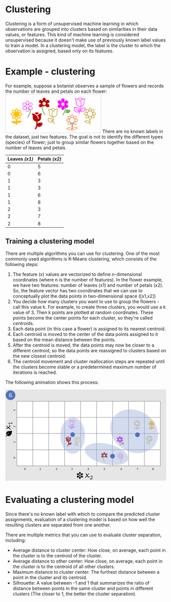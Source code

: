 # Clustering
Clustering is a form of unsupervised machine learning in which observations are grouped into clusters based on similarities in their data values, or features. This kind of machine learning is considered unsupervised because it doesn't make use of previously known label values to train a model. In a clustering model, the label is the cluster to which the observation is assigned, based only on its features.

# Example - clustering
For example, suppose a botanist observes a sample of flowers and records the number of leaves and petals on each flower:
![alt text](image-12.png)
There are no known labels in the dataset, just two features. The goal is not to identify the different types (species) of flower; just to group similar flowers together based on the number of leaves and petals.

|Leaves _(x1)_|Petals _(x2)_|
|---|---|
|0|5|
|0|6|
|1|3|
|1|3|
|1|6|
|1|8|
|2|3|
|2|7|
|2|8|

## Training a clustering model
There are multiple algorithms you can use for clustering. One of the most commonly used algorithms is K-Means clustering, which consists of the following steps:

1. The feature (x) values are vectorized to define n-dimensional coordinates (where n is the number of features). In the flower example, we have two features: number of leaves (x1) and number of petals (x2). So, the feature vector has two coordinates that we can use to conceptually plot the data points in two-dimensional space ([x1,x2])
2. You decide how many clusters you want to use to group the flowers - call this value k. For example, to create three clusters, you would use a k value of 3. Then k points are plotted at random coordinates. These points become the center points for each cluster, so they're called centroids.
3. Each data point (in this case a flower) is assigned to its nearest centroid.
4. Each centroid is moved to the center of the data points assigned to it based on the mean distance between the points.
5. After the centroid is moved, the data points may now be closer to a different centroid, so the data points are reassigned to clusters based on the new closest centroid.
6. The centroid movement and cluster reallocation steps are repeated until the clusters become stable or a predetermined maximum number of iterations is reached.

The following animation shows this process:

![alt text](<Screenshot 2025-01-14 at 20.52.16.png>)

# Evaluating a clustering model
Since there's no known label with which to compare the predicted cluster assignments, evaluation of a clustering model is based on how well the resulting clusters are separated from one another.

There are multiple metrics that you can use to evaluate cluster separation, including:

- Average distance to cluster center: How close, on average, each point in the cluster is to the centroid of the cluster.
- Average distance to other center: How close, on average, each point in the cluster is to the centroid of all other clusters.
- Maximum distance to cluster center: The furthest distance between a point in the cluster and its centroid.
- Silhouette: A value between -1 and 1 that summarizes the ratio of distance between points in the same cluster and points in different clusters (The closer to 1, the better the cluster separation).
